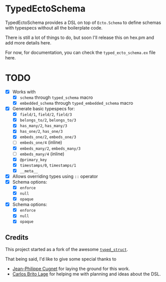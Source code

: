 # TypedEctoSchema

TypedEctoSchema provides a DSL on top of `Ecto.Schema` to define schemas with typespecs without all
the boilerplate code.

There is still a lot of things to do, but soon I'll release this on hex.pm and add more details
here.

For now, for documentation, you can check the `typed_ecto_schema.ex` file here.

# TODO

- [x] Works with
  - [x] `schema` through `typed_schema` macro
  - [x] `embedded_schema` through `typed_embedded_schema` macro
- [x] Generate basic typespecs for:
  - [x] `field/1`, `field/2`, `field/3`
  - [x] `belongs_to/2`, `belongs_to/3`
  - [x] `has_many/2`, `has_many/3`
  - [x] `has_one/2`, `has_one/3`
  - [x] `embeds_one/2`, `embeds_one/3`
  - [ ] `embeds_one/4` (inline)
  - [x] `embeds_many/2`, `embeds_many/3`
  - [ ] `embeds_many/4` (inline)
  - [x] `@primary_key`
  - [x] `timestamps/0`, `timestamps/1`
  - [x] `__meta__`
- [x] Allows overriding types using `::` operator
- [x] Schema options:
  - [x] `enforce`
  - [x] `null`
  - [x] `opaque`
- [x] Schema options:
  - [x] `enforce`
  - [x] `null`
  - [x] `opaque`

## Credits

This project started as a fork of the awesome [`typed_struct`](github.com/ejpcmac/typed_struct).

That being said, I'd like to give some special thanks to

- [Jean-Philippe Cugnet](https://github.com/ejpcmac) for laying the ground for this work.
- [Carlos Brito Lage](https://github.com/cblage) for helping me with planning and ideas about the
  DSL.